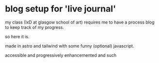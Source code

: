 # blog setup for 'live journal'

my class (IxD at glasgow school of art) requires me to have a process blog to keep track of my progress.

so here it is.

made in astro and tailwind with some funny (optional) javascript.

accessible and progressively enhancemented and such
